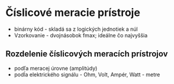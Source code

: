 # Číslicové meracie prístroje
- binárny kód - skladá sa z logických jednotiek a núl
- Vzorkovanie - dvojnásobok fmax; ideálne čo najvyššia
## Rozdelenie číslicových meracích prístrojov
- podľa meracej úrovne (amplitúdy)
- podĺa elektrického signálu - Ohm, Volt, Ampér, Watt - metre
